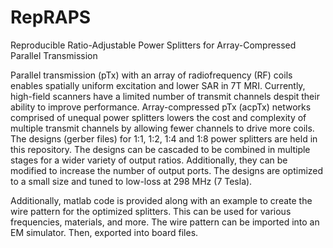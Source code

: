 # RepRAPS
Reproducible Ratio-Adjustable Power Splitters for Array-Compressed Parallel Transmission

Parallel transmission (pTx) with an array of radiofrequency (RF) coils enables spatially uniform excitation and lower SAR in 7T MRI. 
Currently, high-field scanners have a limited number of transmit channels despit their ability to improve performance. 
Array-compressed pTx (acpTx) networks comprised of unequal power splitters lowers the cost and complexity of multiple transmit channels by
allowing fewer channels to drive more coils. The designs (gerber files) for 1:1, 1:2, 1:4 and 1:8 power splitters are held in this repository. 
The designs can be cascaded to be combined in multiple stages for a wider variety of output ratios. Additionally, they can be modified to increase the number of output ports. The designs are
optimized to a small size and tuned to low-loss at 298 MHz (7 Tesla). 

Additionally, matlab code is provided along with an example to create the wire pattern for the optimized splitters. This can be used for various frequencies, materials, and more. The wire pattern can be imported into an EM simulator. Then, exported into board files.
